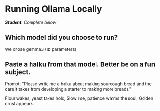 # Running Ollama Locally

***Student**: Complete below*

## Which model did you choose to run?
We chose gemma3 (1b parameters)

## Paste a haiku from that model. Better be on a fun subject.
Prompt: "Please write me a haiku about making sourdough bread and the care it takes from developing a starter to making more breads."

Flour wakes, yeast takes hold,
Slow rise, patience warms the soul,
Golden crust appears.
